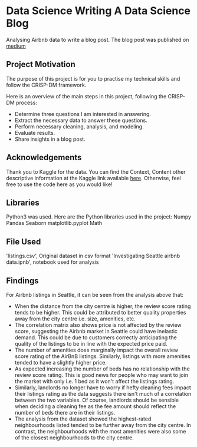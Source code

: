 # Data Science Writing A Data Science Blog
Analysing Airbnb data to write a blog post. The blog post was published on [medium](https://medium.com/@ali5s.atif/you-can-become-an-airbnb-host-bac214da1124)

## Project Motivation
The purpose of this project is for you to practise my technical skills and follow the CRISP-DM framework.

Here is an overview of the main steps in this project, following the CRISP-DM process:
- Determine three questions I am interested in answering.
- Extract the necessary data to answer these questions.
- Perform necessary cleaning, analysis, and modeling.
- Evaluate results.
- Share insights in a blog post.

## Acknowledgements
Thank you to Kaggle for the data. You can find the Context, Content other descriptive information at the Kaggle link available [here](https://www.kaggle.com/datasets/airbnb/seattle). Otherwise, feel free to use the code here as you would like!

## Libraries
Python3 was used. Here are the Python libraries used in the project:
Numpy
Pandas
Seaborn
matplotlib.pyplot
Math

## File Used
'listings.csv', Original dataset in csv format
'Investigating Seattle airbnb data.ipnb', notebook used for analysis

## Findings
For Airbnb listings in Seattle, it can be seen from the analysis above that:
- When the distance from the city centre is higher, the review score rating tends to be higher. This could be attributed to better quality properties away from the city centre i.e. size, amenities, etc.
- The correlation matrix also shows price is not affected by the review score, suggesting the Airbnb market in Seattle could have inelastic demand. This could be due to customers correctly anticipating the quality of the listings to be in line with the expected price paid.
- The number of amenities does marginally impact the overall review score rating of the AirBnB listings. Similarly, listings with more amenities tended to have a slightly higher price.
- As expected increasing the number of beds has no relationship with the review score rating. This is good news for people who may want to join the market with only i.e. 1 bed as it won't affect the listings rating.
- Similarly, landlords no longer have to worry if hefty cleaning fees impact their listings rating as the data suggests there isn't much of a correlation between the two variables. Of course, landlords should be sensible when deciding a cleaning fee as the fee amount should reflect the number of beds there are in their listings.
- The analysis from the dataset showed the highest-rated neighbourhoods listed tended to be further away from the city centre. In contrast, the neighbourhoods with the most amenities were also some of the closest neighbourhoods to the city centre.
